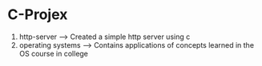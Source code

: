 # C-Projex


1. http-server --> Created a simple http server using c
2. operating systems --> Contains applications of concepts learned in the OS course in college
